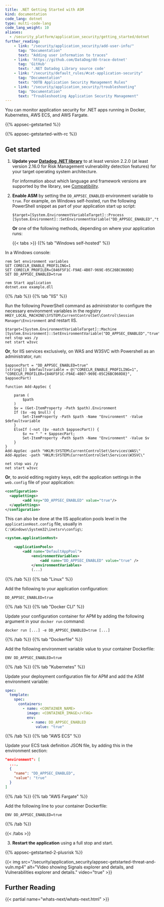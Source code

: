 ```yaml
---
title: .NET Getting Started with ASM
kind: documentation
code_lang: dotnet
type: multi-code-lang
code_lang_weight: 10
aliases:
  - /security_platform/application_security/getting_started/dotnet
further_reading:
    - link: "/security/application_security/add-user-info/"
      tag: "Documentation"
      text: "Adding user information to traces"
    - link: 'https://github.com/DataDog/dd-trace-dotnet'
      tag: 'GitHub'
      text: '.NET Datadog Library source code'
    - link: "/security/default_rules/#cat-application-security"
      tag: "Documentation"
      text: "OOTB Application Security Management Rules"
    - link: "/security/application_security/troubleshooting"
      tag: "Documentation"
      text: "Troubleshooting Application Security Management"
---
```


You can monitor application security for .NET apps running in Docker, Kubernetes, AWS ECS, and AWS Fargate. 

{{% appsec-getstarted %}}

{{% appsec-getstarted-with-rc %}}

## Get started

1. **Update your [Datadog .NET library][1]** to at least version 2.2.0 (at least version 2.16.0 for Risk Management vulnerability detection features) for your target operating system architecture.

   For information about which language and framework versions are supported by the library, see [Compatibility][2].

2. **Enable ASM** by setting the `DD_APPSEC_ENABLED` environment variable to `true`. For example, on Windows self-hosted, run the following PowerShell snippet as part of your application start up script:
   ```
   $target=[System.EnvironmentVariableTarget]::Process
   [System.Environment]::SetEnvironmentVariable("DD_APPSEC_ENABLED","true",$target)
   ```

   **Or** one of the following methods, depending on where your application runs:

   {{< tabs >}}
{{% tab "Windows self-hosted" %}}

In a Windows console: 

```
rem Set environment variables
SET CORECLR_ENABLE_PROFILING=1
SET CORECLR_PROFILER={846F5F1C-F9AE-4B07-969E-05C26BC060D8}
SET DD_APPSEC_ENABLED=true

rem Start application
dotnet.exe example.dll
```

{{% /tab %}}
{{% tab "IIS" %}}

Run the following PowerShell command as administrator to configure the necessary environment variables in the registry `HKEY_LOCAL_MACHINE\SYSTEM\CurrentControlSet\Control\Session Manager\Environment` and restart IIS.
```
$target=[System.EnvironmentVariableTarget]::Machine
[System.Environment]::SetEnvironmentVariable("DD_APPSEC_ENABLED","true",$target)
net stop was /y
net start w3svc
```

**Or**, for IIS services exclusively, on WAS and W3SVC with Powershell as an administrator, run:

```
$appsecPart = "DD_APPSEC_ENABLED=true"
[string[]] $defaultvariable = @("CORECLR_ENABLE_PROFILING=1", "CORECLR_PROFILER={846F5F1C-F9AE-4B07-969E-05C26BC060D8}", $appsecPart)

function Add-AppSec {

    param (
        $path
    )
    $v = (Get-ItemProperty -Path $path).Environment
    If ($v -eq $null) {
        Set-ItemProperty -Path $path -Name "Environment" -Value $defaultvariable
    }
    ElseIf (-not ($v -match $appsecPart)) {
        $v += " " + $appsecPart;
        Set-ItemProperty -Path $path -Name "Environment" -Value $v
    }
}
Add-AppSec -path "HKLM:SYSTEM\CurrentControlSet\Services\WAS\"
Add-AppSec -path "HKLM:SYSTEM\CurrentControlSet\Services\W3SVC\"

net stop was /y
net start w3svc
```

**Or**, to avoid editing registry keys, edit the application settings in the `web.config` file of your application: 
```xml
<configuration>
  <appSettings>
        <add key="DD_APPSEC_ENABLED" value="true"/>
  </appSettings>
</configuration>
```

This can also be done at the IIS application pools level in the `applicationHost.config` file, usually in `C:\Windows\System32\inetsrv\config\`: 
```xml
<system.applicationHost>

    <applicationPools>
        <add name="DefaultAppPool">
            <environmentVariables>
                <add name="DD_APPSEC_ENABLED" value="true" />
            </environmentVariables>
            (...)
```

{{% /tab %}}
{{% tab "Linux" %}}

Add the following to your application configuration: 
```shell
DD_APPSEC_ENABLED=true
```
{{% /tab %}}
{{% tab "Docker CLI" %}}

Update your configuration container for APM by adding the following argument in your `docker run` command: 

```shell
docker run [...] -e DD_APPSEC_ENABLED=true [...] 
```

{{% /tab %}}
{{% tab "Dockerfile" %}}

Add the following environment variable value to your container Dockerfile:

```shell
ENV DD_APPSEC_ENABLED=true
```

{{% /tab %}}
{{% tab "Kubernetes" %}}

Update your deployment configuration file for APM and add the ASM environment variable:

```yaml
spec:
  template:
    spec:
      containers:
        - name: <CONTAINER_NAME>
          image: <CONTAINER_IMAGE>/<TAG>
          env:
            - name: DD_APPSEC_ENABLED
              value: "true"
```

{{% /tab %}}
{{% tab "AWS ECS" %}}

Update your ECS task definition JSON file, by adding this in the environment section:

```json
"environment": [
  ...,
  {
    "name": "DD_APPSEC_ENABLED",
    "value": "true"
  }
]
```

{{% /tab %}}
{{% tab "AWS Fargate" %}}

Add the following line to your container Dockerfile:
```shell
ENV DD_APPSEC_ENABLED=true
```

{{% /tab %}}

{{< /tabs >}}

3. **Restart the application** using a full stop and start.

{{% appsec-getstarted-2-plusrisk %}}

{{< img src="/security/application_security/appsec-getstarted-threat-and-vuln.mp4" alt="Video showing Signals explorer and details, and Vulnerabilities explorer and details." video="true" >}}

## Further Reading

{{< partial name="whats-next/whats-next.html" >}}

[1]: https://github.com/DataDog/dd-trace-dotnet/releases/latest
[2]: /security/application_security/setup_and_configure/?code-lang=dotnet#compatibility
